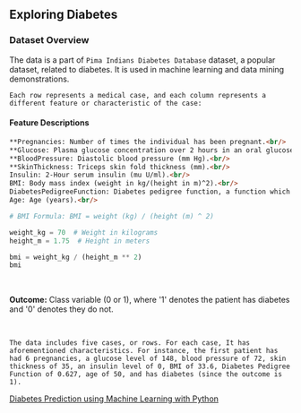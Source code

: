 ## Exploring Diabetes

### Dataset Overview

The data is a part of `Pima Indians Diabetes Database` dataset, a popular dataset, related to diabetes. It is used in machine learning and data mining demonstrations.<br/>

`Each row represents a medical case, and each column represents a different feature or characteristic of the case:`

#### Feature Descriptions

```md
**Pregnancies: Number of times the individual has been pregnant.<br/>
**Glucose: Plasma glucose concentration over 2 hours in an oral glucose tolerance test.<br/>
**BloodPressure: Diastolic blood pressure (mm Hg).<br/>
**SkinThickness: Triceps skin fold thickness (mm).<br/>
Insulin: 2-Hour serum insulin (mu U/ml).<br/>
BMI: Body mass index (weight in kg/(height in m)^2).<br/>
DiabetesPedigreeFunction: Diabetes pedigree function, a function which scores likelihood of diabetes based on family history.<br/>
Age: Age (years).<br/>
```

```python
# BMI Formula: BMI = weight (kg) / (height (m) ^ 2)

weight_kg = 70  # Weight in kilograms
height_m = 1.75  # Height in meters

bmi = weight_kg / (height_m ** 2)
bmi
```

<br/>

**Outcome:** Class variable (0 or 1), where '1' denotes the patient has diabetes and '0' denotes they do not.<br/>

<br/>

`The data includes five cases, or rows. For each case, It has aforementioned characteristics. For instance, the first patient has had 6 pregnancies, a glucose level of 148, blood pressure of 72, skin thickness of 35, an insulin level of 0, BMI of 33.6, Diabetes Pedigree Function of 0.627, age of 50, and has diabetes (since the outcome is 1).`

[Diabetes Prediction using Machine Learning with Python](https://youtu.be/xUE7SjVx9bQ?list=PLfFghEzKVmjvuSA67LszN1dZ-Dd_pkus6)
